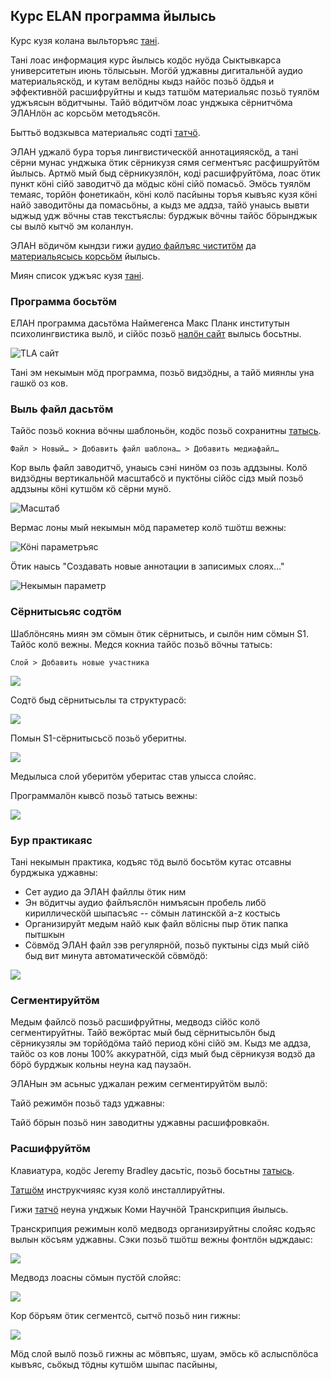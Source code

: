 ## Курс ELAN программа йылысь

Курс кузя колана выльторъяс [тані](news.html).

Тані лоас информация курс йылысь кодӧс нуӧда Сыктывкарса университетын июнь тӧлысьын. Могӧй уджавны дигитальнӧй аудио материальяскӧд, и кутам велӧдны кыдз найӧс позьӧ ӧддья и эффективнӧй расшифруйтны и кыдз татшӧм материальяс позьӧ туялӧм уджъясын вӧдитчыны. Тайӧ вӧдитчӧм лоас унджыка сёрнитчӧма ЭЛАНлӧн ас корсьӧм методъясӧн.

Быттьӧ водзкывса материальяс содті [татчӧ](intro.html).

ЭЛАН уджалӧ бура торъя лингвистическӧй аннотацияяскӧд, а тані сёрни мунас унджыка ӧтик сёрникузя сямя сегментъяс расфишруйтӧм йылысь. Артмӧ мый быд сёрникузялӧн, коді расшифруйтӧма, лоас ӧтик пункт кӧні сійӧ заводитчӧ да мӧдыс кӧні сійӧ помасьӧ. Эмӧсь туялӧм темаяс, торйӧн фонетикаӧн, кӧні колӧ пасйыны торъя кывъяс кузя кӧні найӧ заводитӧны да помасьӧны, а кыдз ме аддза, тайӧ унаысь вывти ыджыд удж вӧчны став текстъяслы: бурджык вӧчны тайӧс бӧрынджык сы вылӧ кытчӧ эм коланлун.

ЭЛАН вӧдичӧм кындзи гижи [аудио файлъяс чиститӧм](audio.html) да [материальясысь корсьӧм](regex.html) йылысь.

Миян список уджъяс кузя [тані](https://docs.google.com/spreadsheets/d/16VMelSRvwL2VqKdBdywSci0aILgHXBHMLMPzjDYlKtU/edit?usp=sharing).

### Программа босьтӧм

ЕЛАН программа дасьтӧма Наймегенса Макс Планк институтын психолингвистика вылӧ, и сійӧс позьӧ [налӧн сайт](https://tla.mpi.nl/tools/tla-tools/elan/) вылысь босьтны.

![TLA сайт](http://i.imgur.com/9ez421f.png)

Тані эм некымын мӧд программа, позьӧ видзӧдны, а тайӧ миянлы уна гашкӧ оз ков.

### Выль файл дасьтӧм

Тайӧс позьӧ кокниа вӧчны шаблоньӧн, кодӧс позьӧ сохранитны [татысь](https://drive.google.com/download?id=0ByVCx_oxJFhQdzlENUoxcGxTSFU).

    Файл > Новый… > Добавить файл шаблона… > Добавить медиафайл…

Кор выль файл заводитчӧ, унаысь сэні нинӧм оз позь аддзыны. Колӧ видзӧдны вертикальнӧй масштабсӧ и пуктӧны сійӧс сідз мый позьӧ аддзыны кӧні кутшӧм кӧ сёрни мунӧ.

![Масштаб](http://i.imgur.com/tBHYjim.png)

Вермас лоны мый некымын мӧд параметер колӧ тшӧтш вежны:

![Кӧні параметръяс](http://i.imgur.com/RpVXT7a.png)

Ӧтик наысь "Создавать новые аннотации в записимых слоях…"

![Некымын параметр](http://i.imgur.com/ZLFRSjx.png)

### Сёрнитысьяс содтӧм

Шаблӧнсянь миян эм сӧмын ӧтик сёрнитысь, и сылӧн ним сӧмын S1. Тайӧс колӧ вежны. Медся кокниа тайӧс позьӧ вӧчны татысь:

    Слой > Добавить новые участника

![](http://i.imgur.com/f9qLqzk.png)

Содтӧ быд сёрнитысьлы та структурасӧ:

![](http://i.imgur.com/qfR1BeI.png)

Помын S1-сёрнитысьсӧ позьӧ уберитны.

![](http://i.imgur.com/sF258ZT.png)

Медылыса слой уберитӧм уберитас став улысса слойяс.

Программалӧн кывсӧ позьӧ татысь вежны:

![](http://i.imgur.com/WYEnE5C.png)

### Бур практикаяс

Тані некымын практика, кодъяс тӧд вылӧ босьтӧм кутас отсавны бурджыка уджавны:

- Сет аудио да ЭЛАН файллы ӧтик ним
- Эн вӧдитчы аудио файлъяслӧн нимъясын пробель либӧ кириллическӧй шыпасъяс -- сӧмын латинскӧй a-z костысь
- Организируйт медым найӧ кык файл вӧлісны пыр ӧтик папка пытшкын
- Сӧвмӧд ЭЛАН файл зэв регулярнӧй, позьӧ пуктыны сідз мый сійӧ быд вит минута автоматическӧй сӧвмӧдӧ:

![](http://i.imgur.com/nE60W9I.png)

### Сегментируйтӧм

Медым файлсӧ позьӧ расшифруйтны, медводз сійӧс колӧ сегментируйтны. Тайӧ вежӧртас мый быд сёрнитысьлӧн быд сёрникузялы эм торйӧдӧма тайӧ период кӧні сійӧ эм. Кыдз ме аддза, тайӧс оз ков лоны 100% аккуратнӧй, сідз мый быд сёрникузя водзӧ да бӧрӧ бурджык кольны неуна кад паузаӧн.

ЭЛАНын эм асьныс уджалан режим сегментируйтӧм вылӧ:

Тайӧ режимӧн позьӧ тадз уджавны:

Тайӧ бӧрын позьӧ нин заводитны уджавны расшифровкаӧн.

### Расшифруйтӧм

Клавиатура, кодӧс Jeremy Bradley дасьтіс, позьӧ босьтны [татысь](https://github.com/langdoc/elan_kurs/raw/master/komi-knt.zip).

[Татшӧм](http://www.univie.ac.at/maridict/site-2014/tech/ruslay_win_ru.html) инструкчияяс кузя колӧ инсталлируйтны.

Гижи [татчӧ](knt.html) неуна унджык Коми Научнӧй Транскрипция йылысь.

Транскрипция режимын колӧ медводз организируйтны слойяс кодъяс вылын кӧсъям уджавны. Сэки позьӧ тшӧтш вежны фонтлӧн ыдждаыс:

![](http://i.imgur.com/vh7wcOL.png)

Медводз лоасны сӧмын пустӧй слойяс:

![](http://i.imgur.com/5m64LMK.png)

Кор бӧръям ӧтик сегментсӧ, сытчӧ позьӧ нин гижны:

![](http://i.imgur.com/75dmvYm.png)

Мӧд слой вылӧ позьӧ гижны ас мӧвпъяс, шуам, эмӧсь кӧ аслыспӧлӧса кывъяс, сьӧкыд тӧдны кутшӧм шыпас пасйыны,
